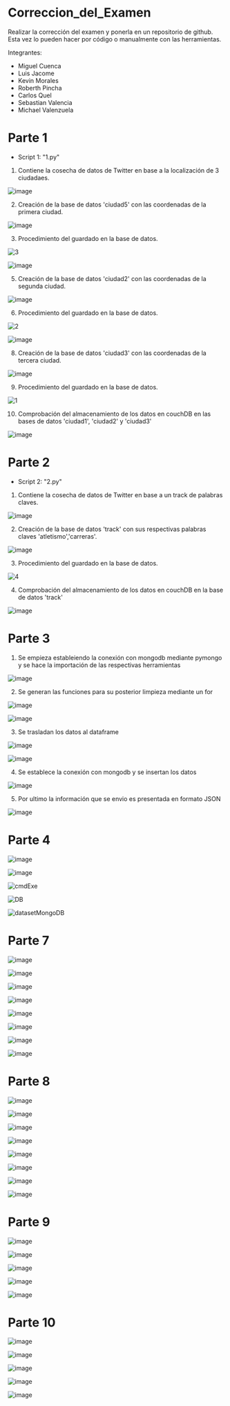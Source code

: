 # Correccion_del_Examen

Realizar la corrección del examen y ponerla en un repositorio de github. Esta vez lo pueden hacer por código o manualmente con las herramientas.

Integrantes:

* Miguel Cuenca
* Luis Jacome
* Kevin Morales
* Roberth Pincha
* Carlos Quel
* Sebastian Valencia
* Michael Valenzuela

# Parte 1

* Script 1: "1.py"

1. Contiene la cosecha de datos de Twitter en base a la localización de 3 ciudadaes.

![image](https://user-images.githubusercontent.com/66259796/131237579-85f33c49-f96b-489a-bcde-5983e5d658fa.png)

2. Creación de la base de datos 'ciudad5' con las coordenadas de la primera ciudad.

![image](https://user-images.githubusercontent.com/66259796/131237591-96ccdedd-b070-4cd0-87fd-d03d53ea1177.png)

3. Procedimiento del guardado en la base de datos.

![3](https://user-images.githubusercontent.com/66259796/131237303-f0730127-7bd7-42ce-b81a-aed8d8f0dcd6.PNG)

![image](https://user-images.githubusercontent.com/66259796/131237620-20260d75-9407-40f4-8d32-f204e79ed416.png)

5. Creación de la base de datos 'ciudad2' con las coordenadas de la segunda ciudad.

![image](https://user-images.githubusercontent.com/66259796/131237628-75caf1f4-c0a5-445e-a72a-3cf5494d1b42.png)

6. Procedimiento del guardado en la base de datos.

![2](https://user-images.githubusercontent.com/66259796/131237306-4d69119e-426d-4dbd-b8de-85a06feba643.PNG)



![image](https://user-images.githubusercontent.com/66259796/131237659-f2ffe055-a232-48cf-8948-b1251a7a8610.png)

8. Creación de la base de datos 'ciudad3' con las coordenadas de la tercera ciudad.

![image](https://user-images.githubusercontent.com/66259796/131237672-89044708-2b8d-40b1-a310-0fe232e8809a.png)

9. Procedimiento del guardado en la base de datos.

![1](https://user-images.githubusercontent.com/66259796/131237292-370afe3a-55ba-4f69-8811-642f5ba8cd69.PNG)

10. Comprobación del almacenamiento de los datos en couchDB en las bases de datos 'ciudad1', 'ciudad2' y 'ciudad3'

![image](https://user-images.githubusercontent.com/66259796/131237500-c37a8318-2cec-4fd4-a100-c3a64b97bd88.png)

# Parte 2

* Script 2: "2.py"

1. Contiene la cosecha de datos de Twitter en base a un track de palabras claves.

![image](https://user-images.githubusercontent.com/66259796/131237689-20b38b37-240a-42c8-9a8e-0c67b4013ffe.png)

2. Creación de la base de datos 'track' con sus respectivas palabras claves 'atletismo','carreras'.

![image](https://user-images.githubusercontent.com/66259796/131237702-51a3609a-20c9-4c0f-bf72-5ca45447562f.png)

3. Procedimiento del guardado en la base de datos.

![4](https://user-images.githubusercontent.com/66259796/131237321-16dd1ef0-37fa-490d-bf90-11b335339d81.PNG)

4. Comprobación del almacenamiento de los datos en couchDB en la base de datos 'track'

![image](https://user-images.githubusercontent.com/66259796/131237528-5a9b2faf-ecfb-4dab-8d4b-26d99577db4e.png)

# Parte 3

1. Se empieza estableiendo la conexión con mongodb mediante pymongo y se hace la importación de las respectivas herramientas

![image](https://user-images.githubusercontent.com/58041699/131235523-e4c89d15-25d0-4ed9-b0e3-48660fb10109.png)

2. Se generan las funciones para su posterior limpieza mediante un for

![image](https://user-images.githubusercontent.com/58041699/131235530-0c03d5df-9e9e-485c-9183-871fb0a690eb.png)

![image](https://user-images.githubusercontent.com/58041699/131235533-687e6239-243b-4465-9b3b-09f2697c9851.png)

3. Se trasladan los datos al dataframe

![image](https://user-images.githubusercontent.com/58041699/131235546-6c0d42b7-43f5-4d8d-97fc-5fd32f7d43b1.png)

![image](https://user-images.githubusercontent.com/58041699/131234850-c4574f9d-704a-4328-81b6-f0a91db4fab3.png)

4. Se establece la conexión con mongodb y se insertan los datos

![image](https://user-images.githubusercontent.com/58041699/131235200-1708c939-b9dc-4b2d-bcb8-0b9518ec2b6b.png)

5. Por ultimo la información que se envio es presentada en formato JSON

![image](https://user-images.githubusercontent.com/58041699/131235219-351a6b02-39e1-4977-9bd3-f2a4e95f3f92.png)

# Parte 4

![image](https://user-images.githubusercontent.com/66259796/131237245-a119113d-8466-4453-b04c-009b1a1e5ce8.png)

![image](https://user-images.githubusercontent.com/66259796/131237265-bdff3f3c-fb32-4ba0-a4ef-6dac5c45246c.png)

![cmdExe](https://user-images.githubusercontent.com/66259796/131237170-fc7e7f90-4780-434b-b912-8e8f156b874c.PNG)

![DB](https://user-images.githubusercontent.com/66259796/131237210-516e7651-ae7b-4bdd-a09e-70183ec3ab0e.PNG)

![datasetMongoDB](https://user-images.githubusercontent.com/66259796/131237213-3bd6185c-87b6-485e-b951-ce3af1df735b.PNG)


# Parte 7

![image](https://user-images.githubusercontent.com/58041699/131396511-2e4f0a7d-528c-4718-8350-43c406ddcd6d.png)

![image](https://user-images.githubusercontent.com/58041699/131396584-e112a790-52df-40fa-8de1-3bbbee3f5e0e.png)

![image](https://user-images.githubusercontent.com/58041699/131396735-a68a012f-2b77-4482-b6e3-d52a03624e5d.png)

![image](https://user-images.githubusercontent.com/58041699/131396774-cb08e6b0-2a14-49e9-9a56-7144a1d0619b.png)

![image](https://user-images.githubusercontent.com/58041699/131396829-d24d99c1-c985-4b7b-8c06-d7ee25d8146b.png)

![image](https://user-images.githubusercontent.com/58041699/131396856-bab52fb7-6d52-434c-9e2c-403250e59915.png)

![image](https://user-images.githubusercontent.com/58041699/131396953-2fc01b22-058d-48c4-9ac9-ba263aa4b672.png)

![image](https://user-images.githubusercontent.com/58041699/131397001-acc47cde-c074-43f4-9ec8-ee86e02be746.png)


# Parte 8

![image](https://user-images.githubusercontent.com/58041699/131410362-8551cc3e-c813-46d9-a75d-cf15617250ee.png)

![image](https://user-images.githubusercontent.com/58041699/131410427-3e337bc2-6a94-4986-9e31-b87c7ffa3ceb.png)

![image](https://user-images.githubusercontent.com/58041699/131410750-1edf0c32-7a29-4ee2-91c1-aa74718892d3.png)

![image](https://user-images.githubusercontent.com/58041699/131410894-f7ce2164-ef0f-4736-b614-92cf4d209284.png)

![image](https://user-images.githubusercontent.com/58041699/131410811-a1420fe7-7662-4c05-894c-55baea301e7c.png)

![image](https://user-images.githubusercontent.com/58041699/131410994-aa47d8d3-ba38-403e-8837-c3e04e779c2d.png)

![image](https://user-images.githubusercontent.com/58041699/131411022-2fbca63a-9b2f-4268-8133-49b9ef672f17.png)

![image](https://user-images.githubusercontent.com/58041699/131411112-4a8dd9f7-aca9-48cf-b22f-a3304c991dd5.png)

# Parte 9

![image](https://user-images.githubusercontent.com/58041699/131416774-528b803b-035d-4ffe-ac79-8d6cc4d9e128.png)

![image](https://user-images.githubusercontent.com/58041699/131416793-f5e152f2-559a-4518-8747-fe3a163bb227.png)

![image](https://user-images.githubusercontent.com/58041699/131416820-ae16a421-ac23-4c0a-96fc-9fe481e583c3.png)

![image](https://user-images.githubusercontent.com/58041699/131416832-baa1057d-ed92-41e8-9b2f-8d86eb7ccda3.png)

![image](https://user-images.githubusercontent.com/58041699/131416851-cf0c1e8f-595d-4f08-8f99-b0f99794f6b3.png)


# Parte 10

![image](https://user-images.githubusercontent.com/58041699/131416276-c56ff258-59c6-4d12-a417-627503ad46ba.png)

![image](https://user-images.githubusercontent.com/58041699/131416306-441a405a-7389-4dab-ac56-56677e99c546.png)

![image](https://user-images.githubusercontent.com/58041699/131416333-58461121-bdc4-4066-aa96-a3b0a3eaf5f2.png)

![image](https://user-images.githubusercontent.com/58041699/131416362-48bd292f-4988-4550-ad33-7677f0fa2453.png)

![image](https://user-images.githubusercontent.com/58041699/131416385-b8927b7e-5225-4bde-985b-5cccb9e0f53d.png)






